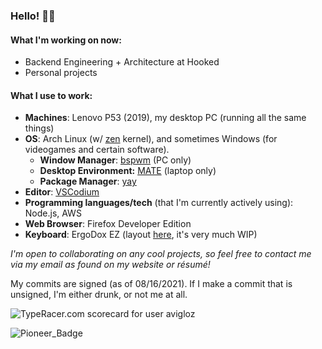 ### Hello! 👋🏼

#### What I'm working on now:

- Backend Engineering + Architecture at Hooked
- Personal projects

#### What I use to work:
- **Machines**: Lenovo P53 (2019), my desktop PC (running all the same things)
- **OS**: Arch Linux (w/ [zen](https://github.com/zen-kernel/zen-kernel) kernel), and sometimes Windows (for videogames and certain software).
  - **Window Manager**: [bspwm](https://github.com/baskerville/bspwm/) (PC only)
  - **Desktop Environment:** [MATE](https://github.com/mate-desktop) (laptop only)
  - **Package Manager**: [yay](https://github.com/Jguer/yay)
- **Editor**: [VSCodium](https://github.com/VSCodium/vscodium)
- **Programming languages/tech** (that I'm currently actively using): Node.js, AWS
- **Web Browser**: Firefox Developer Edition
- **Keyboard**: ErgoDox EZ (layout [here](https://configure.zsa.io/ergodox-ez/layouts/30mYG/latest/0), it's very much WIP)

*I'm open to collaborating on any cool projects, so feel free to contact me via my email as found on my website or résumé!*

My commits are signed (as of 08/16/2021). If I make a commit that is unsigned, I'm either drunk, or not me at all.

<img src="https://data.typeracer.com/misc/badge?user=avigloz" border="0" alt="TypeRacer.com scorecard for user avigloz">

![Pioneer_Badge](https://user-images.githubusercontent.com/5449202/138986367-e019b20e-dba2-4f81-a349-c9b1956072f7.png)

